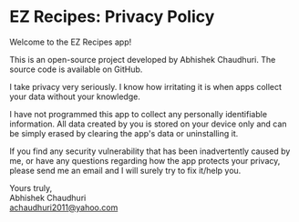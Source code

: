 # EZ Recipes: Privacy Policy

Welcome to the EZ Recipes app!

This is an open-source project developed by Abhishek Chaudhuri. The source code is available on GitHub.

I take privacy very seriously. I know how irritating it is when apps collect your data without your knowledge.

I have not programmed this app to collect any personally identifiable information. All data created by you is stored on your device only and can be simply erased by clearing the app's data or uninstalling it.

If you find any security vulnerability that has been inadvertently caused by me, or have any questions regarding how the app protects your privacy, please send me an email and I will surely try to fix it/help you.

Yours truly,\
Abhishek Chaudhuri\
achaudhuri2011@yahoo.com
